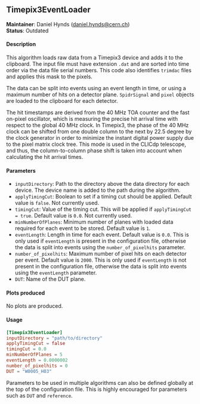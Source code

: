 ## Timepix3EventLoader
**Maintainer**: Daniel Hynds (<daniel.hynds@cern.ch>)  
**Status**: Outdated  

#### Description
This algorithm loads raw data from a Timepix3 device and adds it to the clipboard. The input file must have extension `.dat` and are sorted into time order via the data file serial numbers. This code also identifies `trimdac` files and applies this mask to the pixels.

The data can be split into events using an event length in time, or using a maximum number of hits on a detector plane. `SpidrSignal` and `pixel` objects are loaded to the clipboard for each detector.

The hit timestamps are derived from the 40 MHz TOA counter and the fast on-pixel oscillator, which is measuring the precise hit arrival time with respect to the global 40 MHz clock. In Timepix3, the phase of the 40 MHz clock can be shifted from one double column to the next by 22.5 degree by the clock generator in order to minimize the instant digital power supply due to the pixel matrix clock tree. This mode is used in the CLICdp telescope, and thus, the column-to-column phase shift is taken into account when calculating the hit arrival times.

#### Parameters
* `inputDirectory`: Path to the directory above the data directory for each device. The device name is added to the path during the algorithm.
* `applyTimingCut`: Boolean to set if a timing cut should be applied. Default value is `false`. Not currently used.
* `timingCut`: Value of the timing cut. This will be applied if `applyTimingCut = true`. Default value is `0.0`. Not currently used.
* `minNumberOfPlanes`: Minimum number of planes with loaded data required for each event to be stored. Default value is `1`.
* `eventLength`: Length in time for each event. Default value is `0.0`. This is only used if `eventLength` is present in the configuration file, otherwise the data is split into events using the `number_of_pixelhits` parameter.
* `number_of_pixelhits`: Maximum number of pixel hits on each detector per event. Default value is `2000`. This is only used if `eventLength` is not present in the configuration file, otherwise the data is split into events using the `eventLength` parameter.
* `DUT`: Name of the DUT plane.

#### Plots produced
No plots are produced.

#### Usage
```toml
[Timepix3EventLoader]
inputDirectory = "path/to/directory"
applyTimingCut = false
timingCut = 0.0
minNumberOfPlanes = 5
eventLength = 0.0000002
number_of_pixelhits = 0
DUT = "W0005_H03"
```
Parameters to be used in multiple algorithms can also be defined globally at the top of the configuration file. This is highly encouraged for parameters such as `DUT` and `reference`.
